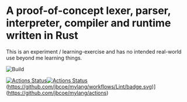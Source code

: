 # A proof-of-concept lexer, parser, interpreter, compiler and runtime written in Rust

This is an experiment / learning-exercise and has no intended real-world use beyond me learning things.

![Build](https://github.com/jbcoe/mylang/.github/workflows/rust.yml/badge.svg)

[![Actions Status](https://github.com/jbcoe/mylang/workflows/Test/badge.svg)](https://github.com/jbcoe/mylang/actions)[![Actions Status](https://github.com/jbcoe/mylang/workflows/Lint/badge.svg)](https://github.com/jbcoe/mylang/actions)(https://github.com/jbcoe/mylang/workflows/Lint/badge.svg)](https://github.com/jbcoe/mylang/actions)

